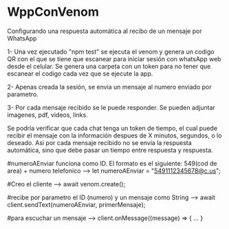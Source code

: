 # WppConVenom
Configurando una respuesta automática al recibo de un mensaje por WhatsApp

1- Una vez ejecutado "npm test" se ejecuta el venom y genera un codigo QR con el que se tiene que escanear para iniciar sesión con whatsApp web desde el celular.
Se genera una carpeta con un token para no tener que escanear el codigo cada vez que se ejecute la app.

2- Apenas creada la sesión, se envia un mensaje al numero enviado por parametro.

3- Por cada mensaje recibido se le puede responder.
Se pueden adjuntar imagenes, pdf, videos, links.

Se podría verificar que cada chat tenga un token de tiempo, el cual puede recibir el mensaje con la información despues de X minutos, segundos, o lo deseado.
Asi por cada mensaje recibido no se envía la respuesta automática, sino que debe pasar un tiempo entre respuesta y respuesta.

#numeroAEnviar funciona como ID. El formato es el siguiente: 549(cod de area) + numero telefonico --> let numeroAEnviar = "5491112345678@c.us";

#Creo el cliente --> await venom.create();

#recibe por parametro el ID (numero) y un mensaje como String --> await client.sendText(numeroAEnviar, primerMensaje);

#para escuchar un mensaje --> client.onMessage((message) => { ... }
